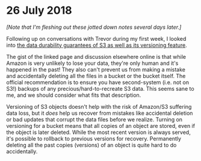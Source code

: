 # 26 July 2018

_[Note that I'm fleshing out these jotted down notes several days later.]_

Following up on conversations with Trevor during my first week, I looked into
[the data durability guarantees of S3 as well as its versioning
feature](https://aws.amazon.com/s3/faqs/#Durability_.26_Data_Protection).

The gist of the linked page and discussion elsewhere online is that while
Amazon is very unlikely to lose your data, they're only human and it's happened
in the past!  They also can't prevent us from making a mistake and accidentally
deleting all the files in a bucket or the bucket itself.  The official
recommendation is to ensure you have second-system (i.e. not on S3!) backups of
any precious/hard-to-recreate S3 data.  This seems sane to me, and we should
consider what fits that description.

Versioning of S3 objects doesn't help with the risk of Amazon/S3 suffering data
loss, but it _does_ help us recover from mistakes like accidental deletion or
bad updates that corrupt the data files before we realize.  Turning on
versioning for a bucket means that all copies of an object are stored, even if
the object is later deleted.  While the most recent version is always served,
it's possible to rollback to previous versions for recovery.  Permanently
deleting all the past copies (versions) of an object is quite hard to do
accidentally.
